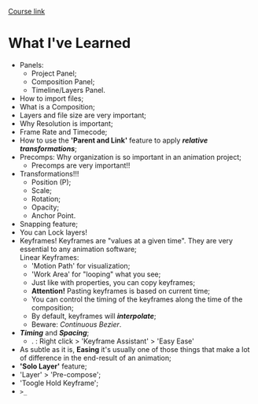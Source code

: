 [Course link](www.skillshare.com/en/classes/the-beginners-guide-to-adobe-after-effects/1758053045)

# What I've Learned
- Panels:
    - Project Panel;
    - Composition Panel;
    - Timeline/Layers Panel.
    <!-- you have a lot of flexibility with panels and Workspace control -->
- How to import files;
- What is a Composition;
- Layers and file size are very important;
- Why Resolution is important;
    <!-- After Effects is a raster-based program -->
- Frame Rate and Timecode;
    <!-- the standard for animation is 24 -->
- How to use the **'Parent and Link'** feature to apply ***relative transformations***;
    <!-- basically, the "children" will inherit the transformations of the parent layer -->
    <!-- - 'Transform' > 'Fit to Comp ...' -->
- Precomps: Why organization is so important in an animation project;
    - Precomps are very important!!
    <!-- !!! right click > Replace Footage > With Layered Comp -->
- Transformations!!!
    - Position (P);
    - Scale;
    - Rotation;
    - Opacity;
    - Anchor Point.
        <!-- very useful: use 'Alt' + correspondent key to add property keyframe -->
        <!-- affects the other properties! -->
        <!-- Anchor Point Tool -->
    <!-- Take note: you can also copy and paste transformation properties -->
- Snapping feature;
- You can Lock layers!
- Keyframes! Keyframes are "values at a given time". They are very essential to any animation software; </br>
    Linear Keyframes:
    - 'Motion Path' for visualization;
    - 'Work Area' for "looping" what you see;
    - Just like with properties, you can copy keyframes;
    - **Attention!** Pasting keyframes is based on current time;
    - You can control the timing of the keyframes along the time of the composition;
    - By default, keyframes will ***interpolate***;
    - Beware: _Continuous Bezier_.
- ***Timing*** and ***Spacing***;
    <!-- very important concepts!! -->
    <!-- timing can't be changed, but spacing can, that's related to the level of "smoothness" of the animation -->
    - . : Right click > 'Keyframe Assistant' > 'Easy Ease'
- As subtle as it is, **Easing** it's usually one of those things that make a lot of difference in the end-result of an animation;
- **'Solo Layer'** feature;
- 'Layer' > 'Pre-compose';
- 'Toogle Hold Keyframe';
- `>_` 